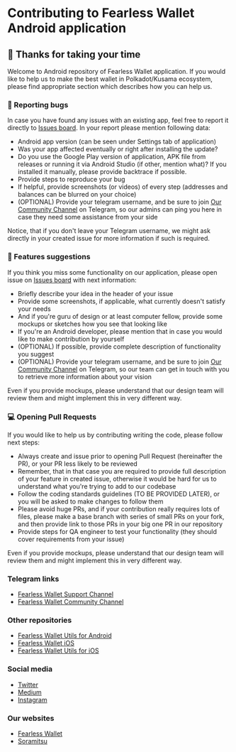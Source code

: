 # Contributing to Fearless Wallet Android application
## :tada: Thanks for taking your time

Welcome to Android repository of Fearless Wallet application. If you would like to help us to make the best wallet in Polkadot/Kusama ecosystem, please find appropriate section which describes how you can help us.

### 🐞 Reporting bugs

In case you have found any issues with an existing app, feel free to report it directly to [Issues board](https://github.com/soramitsu/fearless-Android/issues). In your report please mention following data:

* Android app version (can be seen under Settings tab of application)
* Was your app affected eventually or right after installing the update?
* Do you use the Google Play version of application, APK file from releases or running it via Android Studio (if other, mention what)? If you installed it manually, please provide backtrace if possible.
* Provide steps to reproduce your bug
* If helpful, provide screenshots (or videos) of every step (addresses and balances can be blurred on your choice)
* (OPTIONAL) Provide your telegram username, and be sure to join [Our Community Channel](https://t.me/fearlesshappiness) on Telegram, so our admins can ping you here in case they need some assistance from your side

Notice, that if you don't leave your Telegram username, we might ask directly in your created issue for more information if such is required.

### 🎩 Features suggestions

If you think you miss some functionality on our application, please open issue on [Issues board](https://github.com/soramitsu/fearless-Android/issues) with next information:

* Briefly describe your idea in the header of your issue
* Provide some screenshots, if applicable, what currently doesn't satisfy your needs
* And if you're guru of design or at least computer fellow, provide some mockups or sketches how you see that looking like
* If you're an Android developer, please mention that in case you would like to make contribution by yourself
* (OPTIONAL) If possible, provide complete description of functionality you suggest
* (OPTIONAL) Provide your telegram username, and be sure to join [Our Community Channel](https://t.me/fearlesshappiness) on Telegram, so our team can get in touch with you to retrieve more information about your vision

Even if you provide mockups, please understand that our design team will review them and might implement this in very different way. 

### 💻 Opening Pull Requests

If you would like to help us by contributing writing the code, please follow next steps:

* Always create and issue prior to opening Pull Request (hereinafter the PR), or your PR less likely to be reviewed
* Remember, that in that case you are required to provide full description of your feature in created issue, otherwise it would be hard for us to understand what you're trying to add to our codebase
* Follow the coding standards guidelines (TO BE PROVIDED LATER), or you will be asked to make changes to follow them
* Please avoid huge PRs, and if your contribution really requires lots of files, please make a base branch with series of small PRs on your fork, and then provide link to those PRs in your big one PR in our repository 
* Provide steps for QA engineer to test your functionality (they should cover requirements from your issue)

Even if you provide mockups, please understand that our design team will review them and might implement this in very different way. 

### Telegram links

* [Fearless Wallet Support Channel](https://t.me/fearlesshappiness)
* [Fearless Wallet Community Channel](https://t.me/fearlesswallet)

### Other repositories

* [Fearless Wallet Utils for Android](https://github.com/soramitsu/fearless-utils-android)
* [Fearless Wallet iOS](https://github.com/soramitsu/fearless-ios)
* [Fearless Wallet Utils for iOS](https://github.com/soramitsu/fearless-utils-ios)

### Social media

* [Twitter](https://twitter.com/FearlessWallet)
* [Medium](https://medium.com/fearlesswallet)
* [Instagram](https://www.instagram.com/fearless_wallet/)

### Our websites

* [Fearless Wallet](https://fearlesswallet.io)
* [Soramitsu](https://soramitsu.co.jp)
